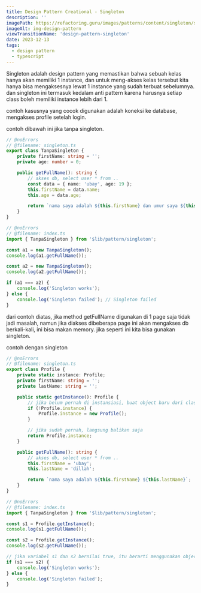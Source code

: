 ```yaml
---
title: Design Pattern Creational - Singleton
description: ''
imagePath: https://refactoring.guru/images/patterns/content/singleton/singleton-2x.png
imageAlt: img-design-pattern
viewTransitionName: 'design-pattern-singleton'
date: 2023-12-13
tags:
  - design pattern
  - typescript
---
```


Singleton adalah design pattern yang memastikan bahwa sebuah kelas hanya akan memiliki 1 instance, dan untuk meng-akses kelas tersebut kita hanya bisa mengaksesnya lewat 1 instance yang sudah terbuat sebelumnya. dan singleton ini termasuk kedalam anti pattern karena harusnya setiap class boleh memiliki instance lebih dari 1.

contoh kasusnya yang cocok digunakan adalah koneksi ke database, mengakses profile setelah login.

contoh dibawah ini jika tanpa singleton.

```ts
// @noErrors
// @filename: singleton.ts
export class TanpaSingleton {
	private firstName: string = '';
	private age: number = 0;

	public getFullName(): string {
		// akses db, select user * from ..
		const data = { name: 'ubay', age: 19 };
		this.firstName = data.name;
		this.age = data.age;

		return `nama saya adalah ${this.firstName} dan umur saya ${this.age}`;
	}
}
```

```ts
// @noErrors
// @filename: index.ts
import { TanpaSingleton } from '$lib/pattern/singleton';

const a1 = new TanpaSingleton();
console.log(a1.getFullName());

const a2 = new TanpaSingleton();
console.log(a2.getFullName());

if (a1 === a2) {
	console.log('Singleton works');
} else {
	console.log('Singleton failed'); // Singleton failed
}
```

dari contoh diatas, jika method getFullName digunakan di 1 page saja tidak jadi masalah, namun jika diakses dibeberapa page ini akan mengakses db berkali-kali, ini bisa makan memory. jika seperti ini kita bisa gunakan singleton.

contoh dengan singleton

```ts
// @noErrors
// @filename: singleton.ts
export class Profile {
	private static instance: Profile;
	private firstName: string = '';
	private lastName: string = '';

	public static getInstance(): Profile {
		// jika belum pernah di instansiasi, buat object baru dari class Profile
		if (!Profile.instance) {
			Profile.instance = new Profile();
		}

		// jika sudah pernah, langsung balikan saja
		return Profile.instance;
	}

	public getFullName(): string {
		// akses db, select user * from ..
		this.firstName = 'ubay';
		this.lastName = 'dillah';

		return `nama saya adalah ${this.firstName} ${this.lastName}`;
	}
}
```

```ts
// @noErrors
// @filename: index.ts
import { TanpaSingleton } from '$lib/pattern/singleton';

const s1 = Profile.getInstance();
console.log(s1.getFullName());

const s2 = Profile.getInstance();
console.log(s2.getFullName());

// jika variabel s1 dan s2 bernilai true, itu berarti menggunakan object yang sama
if (s1 === s2) {
	console.log('Singleton works');
} else {
	console.log('Singleton failed');
}
```

